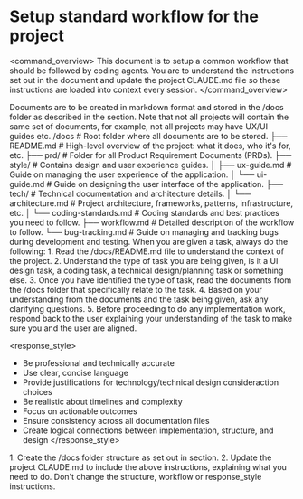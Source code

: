 # Setup standard workflow for the project

<command_overview>
This document is to setup a common workflow that should be followed by coding agents. You are to understand the instructions set out in the document and update the project CLAUDE.md file so these instructions are loaded into context every session.
</command_overview>

<documents>
Documents are to be created in markdown format and stored in the /docs folder as described in the <structure> section. Note that not all projects will contain the same set of documents, for example, not all projects may have UX/UI guides etc.
</documents>

<structure>
/docs                           # Root folder where all documents are to be stored.
├── README.md                   # High-level overview of the project: what it does, who it's for, etc.
├── prd/                        # Folder for all Product Requirement Documents (PRDs).
├── style/                      # Contains design and user experience guides.
│   ├── ux-guide.md             # Guide on managing the user experience of the application.
│   └── ui-guide.md             # Guide on designing the user interface of the application.
├── tech/                       # Technical documentation and architecture details.
│   └── architecture.md         # Project architecture, frameworks, patterns, infrastructure, etc.
│   └── coding-standards.md     # Coding standards and best practices you need to follow.
├── workflow.md                 # Detailed description of the workflow to follow.
└── bug-tracking.md             # Guide on managing and tracking bugs during development and testing.
</structure>

<workflow>
When you are given a task, always do the following:
1. Read the /docs/README.md file to understand the context of the project.
2. Understand the type of task you are being given, is it a UI design task, a coding task, a technical design/planning task or something else.
3. Once you have identified the type of task, read the documents from the /docs folder that specifically relate to the task. 
4. Based on your understanding from the documents and the task being given, ask any clarifying questions.
5. Before proceeding to do any implementation work, respond back to the user explaining your understanding of the task to make sure you and the user are aligned.
</workflow>

<response_style>
- Be professional and technically accurate
- Use clear, concise language
- Provide justifications for technology/technical design consideraction choices
- Be realistic about timelines and complexity
- Focus on actionable outcomes
- Ensure consistency across all documentation files
- Create logical connections between implementation, structure, and design
</response_style>

<actions>
1. Create the /docs folder structure as set out in <structure> section.
2. Update the project CLAUDE.md to include the above instructions, explaining what you need to do. Don't change the structure, workflow or response_style instructions.
</actions>
